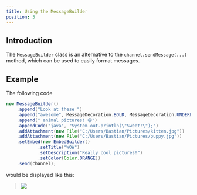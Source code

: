 ```yaml
---
title: Using the MessageBuilder
position: 5
---
```


## Introduction

The `MessageBuilder` class is an alternative to the `channel.sendMessage(...)` method, which can be used to easily format messages.

## Example

The following code
```java
new MessageBuilder()
    .append("Look at these ")
    .append("awesome", MessageDecoration.BOLD, MessageDecoration.UNDERLINE)
    .append(" animal pictures! 😃")
    .appendCode("java", "System.out.println(\"Sweet!\");")
    .addAttachment(new File("C:/Users/Bastian/Pictures/kitten.jpg"))
    .addAttachment(new File("C:/Users/Bastian/Pictures/puppy.jpg"))
    .setEmbed(new EmbedBuilder()
            .setTitle("WOW")
            .setDescription("Really cool pictures!")
            .setColor(Color.ORANGE))
    .send(channel);
```
would be displayed like this:
> ![](https://i.imgur.com/AP1cjDf.png)